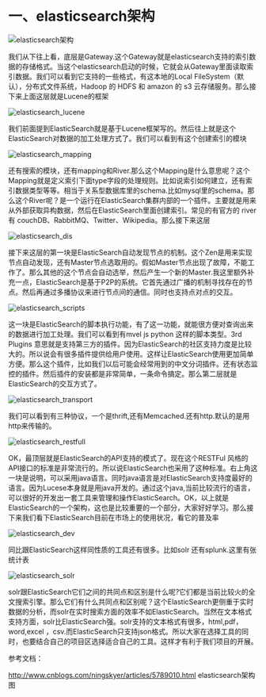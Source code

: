# 一、elasticsearch架构

  ![elasticsearch架构](https://github.com/Lancger/opslinux/blob/master/images/elasticsearch%E6%9E%B6%E6%9E%84.png)

   我们从下往上看，底层是Gateway.这个Gateway就是elasticsearch支持的索引数据的存储格式。当这个elasticsearch启动的时候，它就会从Gateway里面读取索引数据。我们可以看到它支持的一些格式，有这本地的Local FileSystem（默认），分布式文件系统，Hadoop 的 HDFS 和 amazon 的 s3 云存储服务。那么接下来上面这层就是Lucene的框架

  ![elasticsearch_lucene](https://github.com/Lancger/opslinux/blob/master/images/elasticsearch_lucene.png)

我们前面提到ElasticSearch就是基于Lucene框架写的。然后往上就是这个ElasticSearch对数据的加工处理方式了。我们可以看到有这个创建索引的模块

  ![elasticsearch_mapping](https://github.com/Lancger/opslinux/blob/master/images/elasticsearch_mapping.png)

还有搜索的模块，还有mapping和River.那么这个Mapping是什么意思呢？这个Mapping就是定义索引下面type字段的处理规则。比如说索引如何建立，还有索引数据类型等等。相当于关系型数据库里的schema.比如mysql里的schema。那么这个River呢？是一个运行在ElasticSearch集群内部的一个插件。主要就是用来从外部获取异构数据，然后在ElasticSearch里面创建索引。常见的有官方的 river 有 couchDB、RabbitMQ、Twitter、Wikipedia。那么接下来这层

  ![elasticsearch_dis](https://github.com/Lancger/opslinux/blob/master/images/elasticsearch_dis.png)

接下来这层的第一块是ElasticSearch自动发现节点的机制。这个Zen是用来实现节点自动发现，还有Master节点选取用的。假如Master节点出现了故障，不能工作了。那么其他的这个节点会自动选举，然后产生一个新的Master.我这里额外补充一点，ElasticSearch是基于P2P的系统。它首先通过广播的机制寻找存在的节点。然后再通过多播协议来进行节点间的通信。同时也支持点对点的交互。

  ![elasticsearch_scripts](https://github.com/Lancger/opslinux/blob/master/images/elasticsearch_scripts.png)

这一块是ElasticSearch的脚本执行功能，有了这一功能，就能很方便对查询出来的数据进行加工处理。我们可以看到有mvel js python 这样的脚本类型。3rd Plugins 意思就是支持第三方的插件。因为ElasticSearch的社区支持力度是比较大的。所以说会有很多插件提供给用户使用。这样让ElasticSearch使用更加简单方便。那么这个插件，比如我们以后可能会经常用到的中文分词插件。还有状态监控的插件。然后插件的安装都是非常简单，一条命令搞定。那么第二层就是ElasticSearch的交互方式了。

  ![elasticsearch_transport](https://github.com/Lancger/opslinux/blob/master/images/elasticsearch_transport.png)

我们可以看到有三种协议，一个是thrift,还有Memcached.还有http.默认的是用http来传输的。

  ![elasticsearch_restfull](https://github.com/Lancger/opslinux/blob/master/images/elasticsearch_restfull.png)

OK，最顶层就是ElasticSearch的API支持的模式了。现在这个RESTFul 风格的API接口的标准是非常流行的。所以说ElasticSearch也采用了这种标准。右上角这一块是说明，可以采用java语言。同时java语言是对ElasticSearch支持度最好的语言。因为Lucese本身就是用java开发的。通过这个java,当前比较流行的语言，可以很好的开发出一套工具来管理和操作ElasticSearch。OK，以上就是ElasticSearch的一个架构，这也是比较重要的一个部分，大家好好学习。那么接下来我们看下ElasticSearch目前在市场上的使用状况，看它的普及率

  ![elasticsearch_dev](https://github.com/Lancger/opslinux/blob/master/images/elasticsearch_dev.png)

同比跟ElasticSearch这样同性质的工具还有很多。比如solr 还有splunk.这里有张统计表

  ![elasticsearch_solr](https://github.com/Lancger/opslinux/blob/master/images/elasticsearch_solr.png)

solr跟ElasticSearch它们之间的共同点和区别是什么呢?它们都是当前比较火的全文搜索引擎。那么它们有什么共同点和区别呢？这个ElasticSearch更侧重于实时数据的分析，而solr在实时搜索方面的效率不如ElasticSearch。当然在文本格式支持方面，solr比ElasticSearch强。solr支持的文本格式有很多，html,pdf，word,excel ，csv.而ElasticSearch只支持json格式。所以大家在选择工具的同时，也要结合自己的项目区选择适合自己的工具。这样才有利于我们项目的开展。


参考文档：

http://www.cnblogs.com/ningskyer/articles/5789010.html   elasticsearch架构图
